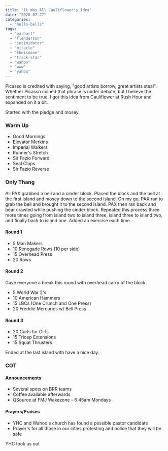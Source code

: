 ```yaml
---
title: "It Was All Cauliflower's Idea"
date: "2020-07-27"
categories: 
  - "hells-bells"
tags: 
  - "earhart"
  - "flenderson"
  - "intimidator"
  - "miracle"
  - "theismann"
  - "track-star"
  - "wahoo"
  - "www"
  - "yahoo"
---
```


Picasso is credited with saying, "good artists borrow, great artists steal". Whether Picasso coined that phrase is under debate, but I believe the sentiment to be true. I got this idea from Cauliflower at Rush Hour and expanded on it a bit.

Started with the pledge and mosey.

### Warm Up

- Good Mornings
- Elevator Merkins
- Imperial Walkers
- Runner's Stretch
- Sir Fazio Forward
- Seal Claps
- Sir Fazio Reverse

### Only Thang

All PAX grabbed a bell and a cinder block. Placed the block and the bell at the first island and mosey down to the second island. On my go, PAX ran to grab the bell and brought it to the second island. PAX then ran back and bear crawled while pushing the cinder block. Repeated this process three more times going from island two to island three, island three to island two, and finally back to island one. Added an exercise each time.

#### Round 1

- 5 Man Makers
- 10 Renegade Rows (10 per side)
- 15 Overhead Press
- 20 Rows

#### Round 2

Gave everyone a break this round with overhead carry of the block.

- 5 World War 2's
- 10 American Hammers
- 15 LBCs (One Crunch and One Press)
- 20 Freddie Mercuries w/ Bell Press

#### Round 3

- 20 Curls for Girls
- 15 Tricep Extensions
- 15 Squat Thrusters

Ended at the last island with have a nice day.

### COT

#### Announcements

- Several spots on BRR teams
- Coffee available afterwards
- QSource at FMJ Wakezone - 6:45am Mondays

#### Prayers/Praises

- YHC and Wahoo's church has found a possible pastor candidate
- Prayer's for all those in our cities protesting and police that they will be safe

YHC took us out
